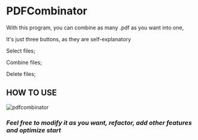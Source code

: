 # PDFCombinator

With this program, you can combine as many .pdf as you want into one,

It's just three buttons, as they are self-explanatory

Select files;

Combine files;

Delete files;

## **__HOW TO USE__**

![pdfcombinator](https://user-images.githubusercontent.com/106356397/196777141-369e3378-ad50-44c0-a9d1-8fe6c6e34f0a.gif)



### *_Feel free to modify it as you want, refactor, add other features and optimize start_*
